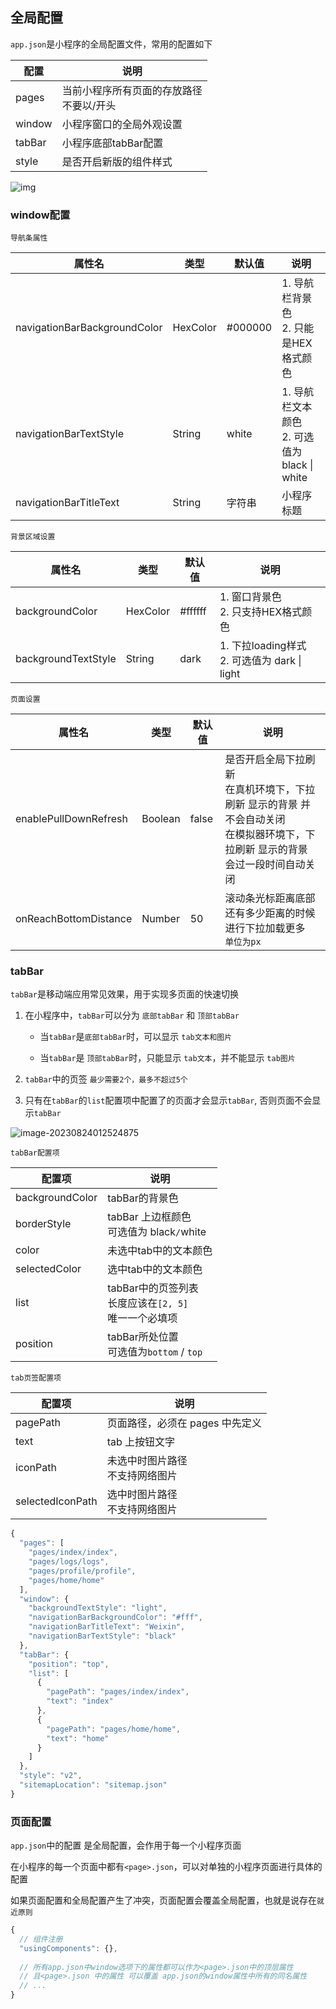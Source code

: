 ## 全局配置

`app.json`是小程序的全局配置文件，常用的配置如下

| 配置   | 说明                                          |
| ------ | --------------------------------------------- |
| pages  | 当前小程序所有页面的存放路径<br />不要以/开头 |
| window | 小程序窗口的全局外观设置                      |
| tabBar | 小程序底部tabBar配置                          |
| style  | 是否开启新版的组件样式                        |

![img](https://s2.loli.net/2023/08/24/jEIkSZcRpdLeOwu.png)

### window配置

`导航条属性`

| 属性名                       | 类型     | 默认值  | 说明                                              |
| ---------------------------- | -------- | ------- | ------------------------------------------------- |
| navigationBarBackgroundColor | HexColor | #000000 | 1. 导航栏背景色<br />2. 只能是HEX格式颜色         |
| navigationBarTextStyle       | String   | white   | 1. 导航栏文本颜色<br />2. 可选值为 black \| white |
| navigationBarTitleText       | String   | 字符串  | 小程序标题                                        |



`背景区域设置`

| 属性名              | 类型     | 默认值  | 说明                                              |
| ------------------- | -------- | ------- | ------------------------------------------------- |
| backgroundColor     | HexColor | #ffffff | 1. 窗口背景色<br />2. 只支持HEX格式颜色           |
| backgroundTextStyle | String   | dark    | 1. 下拉loading样式<br />2. 可选值为 dark \| light |



`页面设置`

| 属性名                | 类型    | 默认值 | 说明                                                         |
| --------------------- | ------- | ------ | ------------------------------------------------------------ |
| enablePullDownRefresh | Boolean | false  | 是否开启全局下拉刷新<br />在真机环境下，下拉刷新 显示的背景 并不会自动关闭<br />在模拟器环境下，下拉刷新 显示的背景 会过一段时间自动关闭 |
| onReachBottomDistance | Number  | 50     | 滚动条光标距离底部还有多少距离的时候进行下拉加载更多<br />`单位为px` |



### tabBar

`tabBar`是移动端应用常见效果，用于实现多页面的快速切换

1. 在小程序中，`tabBar`可以分为 `底部tabBar` 和 `顶部tabBar`

   + 当`tabBar`是`底部tabBar`时，可以显示 `tab文本和图片`

   + 当`tabBar`是 `顶部tabBar`时，只能显示 `tab文本`，并不能显示 `tab图片`

2. `tabBar`中的页签 `最少需要2个，最多不超过5个`
3. 只有在`tabBar`的`list`配置项中配置了的页面才会显示`tabBar`, 否则页面不会显示`tabBar`



![image-20230824012524875](https://s2.loli.net/2023/08/24/uDkMCrhlj1mYQAw.png)



`tabBar配置项`

| 配置项          | 说明                                                         |
| --------------- | ------------------------------------------------------------ |
| backgroundColor | tabBar的背景色                                               |
| borderStyle     | tabBar 上边框颜色<br />可选值为 black` / `white              |
| color           | 未选中tab中的文本颜色                                        |
| selectedColor   | 选中tab中的文本颜色                                          |
| list            | tabBar中的页签列表<br />长度应该在`[2, 5]`<br />唯一一个必填项 |
| position        | tabBar所处位置<br />可选值为`bottom` / `top`                 |



`tab页签配置项`

| 配置项           | 说明                                 |
| ---------------- | ------------------------------------ |
| pagePath         | 页面路径，必须在 pages 中先定义      |
| text             | tab 上按钮文字                       |
| iconPath         | 未选中时图片路径<br />不支持网络图片 |
| selectedIconPath | 选中时图片路径<br />不支持网络图片   |

```js
{
  "pages": [
    "pages/index/index",
    "pages/logs/logs",
    "pages/profile/profile",
    "pages/home/home"
  ],
  "window": {
    "backgroundTextStyle": "light",
    "navigationBarBackgroundColor": "#fff",
    "navigationBarTitleText": "Weixin",
    "navigationBarTextStyle": "black"
  },
  "tabBar": {
    "position": "top",
    "list": [
      {
        "pagePath": "pages/index/index",
        "text": "index"
      },
      {
        "pagePath": "pages/home/home",
        "text": "home"
      }
    ]
  },
  "style": "v2",
  "sitemapLocation": "sitemap.json"
}
```



### 页面配置

`app.json`中的配置 是全局配置，会作用于每一个小程序页面

在小程序的每一个页面中都有`<page>.json`，可以对单独的小程序页面进行具体的配置

如果页面配置和全局配置产生了冲突，页面配置会覆盖全局配置，也就是说存在`就近原则`

```js
{
  // 组件注册
  "usingComponents": {},
    
  // 所有app.json中window选项下的属性都可以作为<page>.json中的顶层属性
  // 且<page>.json 中的属性 可以覆盖 app.json的window属性中所有的同名属性
  // ...
}
```

